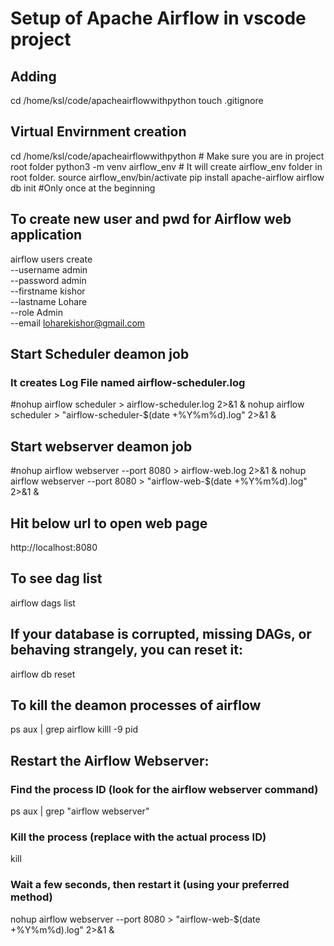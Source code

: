 # Setup of Apache Airflow in vscode project
## Adding 
cd /home/ksl/code/apacheairflowwithpython
touch .gitignore
## Virtual Envirnment creation
cd /home/ksl/code/apacheairflowwithpython # Make sure you are in project root folder
python3 -m venv airflow_env  # It will create airflow_env folder in root folder.
source airflow_env/bin/activate
pip install apache-airflow
airflow db init #Only once at the beginning

## To  create new user and pwd for Airflow web application
airflow users create \
    --username admin \
    --password admin \
    --firstname kishor \
    --lastname Lohare \
    --role Admin \
    --email loharekishor@gmail.com

## Start Scheduler deamon job
### It creates Log File named airflow-scheduler.log
#nohup airflow scheduler > airflow-scheduler.log 2>&1 &
nohup airflow scheduler > "airflow-scheduler-$(date +%Y%m%d).log" 2>&1 &

## Start webserver deamon job
#nohup airflow webserver --port 8080 > airflow-web.log 2>&1 &
nohup airflow webserver --port 8080 > "airflow-web-$(date +%Y%m%d).log" 2>&1 &
 
## Hit below url to open web page
http://localhost:8080

## To see dag list
airflow dags list
 
## If your database is corrupted, missing DAGs, or behaving strangely, you can reset it:
airflow db reset
 
## To kill the deamon processes of airflow
ps aux | grep airflow
killl -9 pid

## Restart the Airflow Webserver:
### Find the process ID (look for the airflow webserver command)
ps aux | grep "airflow webserver"
### Kill the process (replace <PID> with the actual process ID)
kill <PID>
### Wait a few seconds, then restart it (using your preferred method)
nohup airflow webserver --port 8080 > "airflow-web-$(date +%Y%m%d).log" 2>&1 &